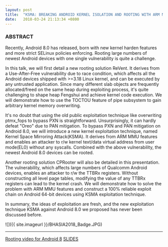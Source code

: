```yaml
---
layout: post
title:  "KSMA: BREAKING ANDROID KERNEL ISOLATION AND ROOTING WITH ARM MMU FEATURES (BlackHatAsia2018)"
date:   2018-03-24 21:13:34 +0800
---
```

### ABSTRACT
Recently, Android 8.0 has released, born with new kernel harden features and more strict SELinux policies enforcing. Rooting large numbers of newest Android devices with one single vulnerability is quite a challenge.

In this talk, we will first detail a new rooting solution ReVent. It derives from a Use-After-Free vulnerability due to race condition, which affects all the Android devices shipped with >=3.18 Linux kernel, and can be executed by any untrusted application. Since many different slab objects are frequently allocated/freed on the same heap during exploiting process, it's quite challenging to shape heap Fengshui and achieve kernel code execution. We will demonstrate how to use the TOCTOU feature of pipe subsystem to gain arbitrary kernel memory overwriting. 

It's no doubt that using the old public exploitation technique like overwriting ptmx_fops to bypass PXN is straightforward. Unsurprisingly, it can hardly defeat "Oreo" due to PAN mitigation. To bypass PXN and PAN mitigation on Android 8.0, we will introduce a new kernel exploitation technique, named Kernel Space Mirroring Attack(KSMA). It derives from ARM MMU features and enables an attacker to r/w kernel text/data virtual address from user mode(EL0) without any syscalls. Combined with the above vulnerability, the newest Android 8.0 devices can be rooted.

Another rooting solution CPRooter will also be detailed in this presentation. The vulnerability, which affects large numbers of Qualcomm Android devices, enables an attacker to r/w the TTBRx registers. Without constructing all level page tables, modifying the value of any TTBRx registers can lead to the kernel crash. We will demonstrate how to solve the problem with ARM MMU features and construct a 100% reliable exploit chain on Android 64-bit devices using KSMA exploitation technique.

In summary, the ideas of exploitation are fresh, and the new exploitation technique KSMA against Android 8.0 we proposed has never been discussed before.

![]({{ site.imageurl }}/BHASIA2018_Badge.JPG)

---
[Rooting video for Android 8](https://youtu.be/2zGTEv-iUOY)
[SLIDES](https://github.com/ThomasKing2014/slides/blob/master/asia-18-WANG-KSMA-Breaking-Android-kernel-isolation-and-Rooting-with-ARM-MMU-features.pdf)